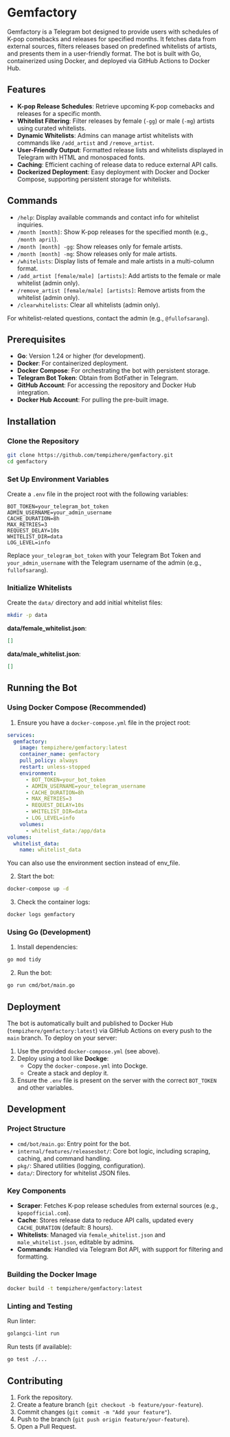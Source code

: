 # Gemfactory

Gemfactory is a Telegram bot designed to provide users with schedules of K-pop comebacks and releases for specified months. It fetches data from external sources, filters releases based on predefined whitelists of artists, and presents them in a user-friendly format. The bot is built with Go, containerized using Docker, and deployed via GitHub Actions to Docker Hub.

## Features

- **K-pop Release Schedules**: Retrieve upcoming K-pop comebacks and releases for a specific month.
- **Whitelist Filtering**: Filter releases by female (`-gg`) or male (`-mg`) artists using curated whitelists.
- **Dynamic Whitelists**: Admins can manage artist whitelists with commands like `/add_artist` and `/remove_artist`.
- **User-Friendly Output**: Formatted release lists and whitelists displayed in Telegram with HTML and monospaced fonts.
- **Caching**: Efficient caching of release data to reduce external API calls.
- **Dockerized Deployment**: Easy deployment with Docker and Docker Compose, supporting persistent storage for whitelists.

## Commands

- `/help`: Display available commands and contact info for whitelist inquiries.
- `/month [month]`: Show K-pop releases for the specified month (e.g., `/month april`).
- `/month [month] -gg`: Show releases only for female artists.
- `/month [month] -mg`: Show releases only for male artists.
- `/whitelists`: Display lists of female and male artists in a multi-column format.
- `/add_artist [female/male] [artists]`: Add artists to the female or male whitelist (admin only).
- `/remove_artist [female/male] [artists]`: Remove artists from the whitelist (admin only).
- `/clearwhitelists`: Clear all whitelists (admin only).

For whitelist-related questions, contact the admin (e.g., `@fullofsarang`).

## Prerequisites

- **Go**: Version 1.24 or higher (for development).
- **Docker**: For containerized deployment.
- **Docker Compose**: For orchestrating the bot with persistent storage.
- **Telegram Bot Token**: Obtain from BotFather in Telegram.
- **GitHub Account**: For accessing the repository and Docker Hub integration.
- **Docker Hub Account**: For pulling the pre-built image.

## Installation

### Clone the Repository

```bash
git clone https://github.com/tempizhere/gemfactory.git
cd gemfactory
```

### Set Up Environment Variables

Create a `.env` file in the project root with the following variables:

```env
BOT_TOKEN=your_telegram_bot_token
ADMIN_USERNAME=your_admin_username
CACHE_DURATION=8h
MAX_RETRIES=3
REQUEST_DELAY=10s
WHITELIST_DIR=data
LOG_LEVEL=info
```

Replace `your_telegram_bot_token` with your Telegram Bot Token and `your_admin_username` with the Telegram username of the admin (e.g., `fullofsarang`).

### Initialize Whitelists

Create the `data/` directory and add initial whitelist files:

```bash
mkdir -p data
```

**data/female_whitelist.json**:

```json
[]
```

**data/male_whitelist.json**:

```json
[]
```

## Running the Bot

### Using Docker Compose (Recommended)

1. Ensure you have a `docker-compose.yml` file in the project root:

```yaml
services:
  gemfactory:
    image: tempizhere/gemfactory:latest
    container_name: gemfactory
    pull_policy: always
    restart: unless-stopped
    environment:
      - BOT_TOKEN=your_bot_token
      - ADMIN_USERNAME=your_telegram_username
      - CACHE_DURATION=8h
      - MAX_RETRIES=3
      - REQUEST_DELAY=10s
      - WHITELIST_DIR=data
      - LOG_LEVEL=info
    volumes:
      - whitelist_data:/app/data
volumes:
  whitelist_data:
    name: whitelist_data
```
You can also use the environment section instead of env_file.

2. Start the bot:

```bash
docker-compose up -d
```

3. Check the container logs:

```bash
docker logs gemfactory
```

### Using Go (Development)

1. Install dependencies:

```bash
go mod tidy
```

2. Run the bot:

```bash
go run cmd/bot/main.go
```

## Deployment

The bot is automatically built and published to Docker Hub (`tempizhere/gemfactory:latest`) via GitHub Actions on every push to the `main` branch. To deploy on your server:

1. Use the provided `docker-compose.yml` (see above).
2. Deploy using a tool like **Dockge**:
   - Copy the `docker-compose.yml` into Dockge.
   - Create a stack and deploy it.
3. Ensure the `.env` file is present on the server with the correct `BOT_TOKEN` and other variables.

## Development

### Project Structure

- `cmd/bot/main.go`: Entry point for the bot.
- `internal/features/releasesbot/`: Core bot logic, including scraping, caching, and command handling.
- `pkg/`: Shared utilities (logging, configuration).
- `data/`: Directory for whitelist JSON files.

### Key Components

- **Scraper**: Fetches K-pop release schedules from external sources (e.g., `kpopofficial.com`).
- **Cache**: Stores release data to reduce API calls, updated every `CACHE_DURATION` (default: 8 hours).
- **Whitelists**: Managed via `female_whitelist.json` and `male_whitelist.json`, editable by admins.
- **Commands**: Handled via Telegram Bot API, with support for filtering and formatting.

### Building the Docker Image

```bash
docker build -t tempizhere/gemfactory:latest 
```

### Linting and Testing

Run linter:

```bash
golangci-lint run
```

Run tests (if available):

```bash
go test ./...
```

## Contributing

1. Fork the repository.
2. Create a feature branch (`git checkout -b feature/your-feature`).
3. Commit changes (`git commit -m "Add your feature"`).
4. Push to the branch (`git push origin feature/your-feature`).
5. Open a Pull Request.
